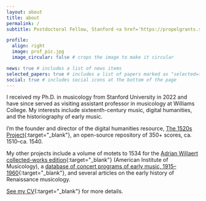 ```yaml
---
layout: about
title: about
permalink: /
subtitle: Postdoctoral Fellow, Stanford <a href='https://propelgrants.stanford.edu/'>VPDoR Large Propel Grant</a>.

profile:
  align: right
  image: prof_pic.jpg
  image_circular: false # crops the image to make it circular

news: true # includes a list of news items
selected_papers: true # includes a list of papers marked as "selected={true}"
social: true # includes social icons at the bottom of the page
---
```


I received my Ph.D. in musicology from Stanford University in 2022 and have since served as visiting assistant professor in musicology at Williams College. My interests include sixteenth-century music, digital humanities, and the historiography of early music.

I’m the founder and director of the digital humanities resource, [The 1520s Project](https://1520s-project.org){:target="_blank"}, an open-source repository of 350+ scores, ca. 1510–ca. 1540.

My other projects include a volume of motets to 1534 for the [Adrian Willaert collected-works edition](http://www.corpusmusicae.com/cmm/cmm_cc003.htm){:target="_blank"} (American Institute of Musicology), a [database of concert programs of early music, 1915–1960](https://www.concertsdatabase.org/){:target="_blank"}, and several articles on the early history of Renaissance musicology.

[See my CV](/assets/pdf/Ory_CV.pdf){:target="_blank"} for more details.